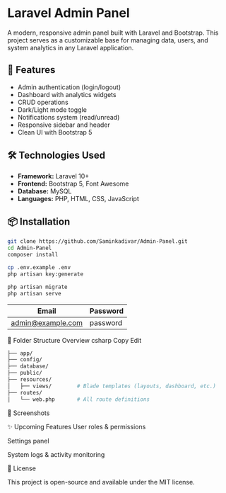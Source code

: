 # Laravel Admin Panel

A modern, responsive admin panel built with Laravel and Bootstrap. This project serves as a customizable base for managing data, users, and system analytics in any Laravel application.

## 🚀 Features

- Admin authentication (login/logout)
- Dashboard with analytics widgets
- CRUD operations
- Dark/Light mode toggle
- Notifications system (read/unread)
- Responsive sidebar and header
- Clean UI with Bootstrap 5

## 🛠️ Technologies Used

- **Framework:** Laravel 10+
- **Frontend:** Bootstrap 5, Font Awesome
- **Database:** MySQL
- **Languages:** PHP, HTML, CSS, JavaScript

## 📦 Installation

```bash
git clone https://github.com/Saminkadivar/Admin-Panel.git
cd Admin-Panel
composer install

cp .env.example .env
php artisan key:generate

php artisan migrate
php artisan serve

````

| Email                                         | Password |
| --------------------------------------------- | -------- |
| [admin@example.com](mailto:admin@example.com) | password |

📂 Folder Structure Overview
csharp
Copy
Edit
```bash
├── app/
├── config/
├── database/
├── public/
├── resources/
│   ├── views/        # Blade templates (layouts, dashboard, etc.)
├── routes/
│   └── web.php       # All route definitions
```

📸 Screenshots

✨ Upcoming Features
User roles & permissions

Settings panel

System logs & activity monitoring

📃 License

This project is open-source and available under the MIT license.





